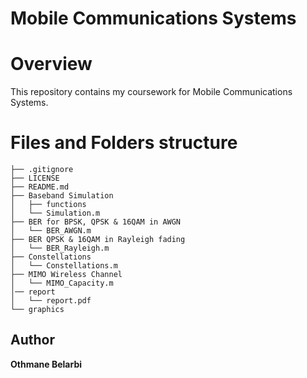 # Mobile Communications Systems

# Overview

This repository contains my coursework for Mobile Communications Systems.

# Files and Folders structure

```
├── .gitignore
├── LICENSE
├── README.md
├── Baseband Simulation
│   ├── functions
│   └── Simulation.m
├── BER for BPSK, QPSK & 16QAM in AWGN
│   └── BER_AWGN.m
├── BER QPSK & 16QAM in Rayleigh fading
│   └── BER_Rayleigh.m
├── Constellations
│   └── Constellations.m
├── MIMO Wireless Channel
│   └── MIMO_Capacity.m
│── report
│   └── report.pdf
└── graphics
```

## Author

**Othmane Belarbi**